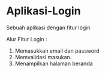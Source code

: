 # Aplikasi-Login
Sebuah aplikasi dengan fitur login

Alur Fitur Login : 
1. Memasukkan email dan password
2. Memvalidasi masukan.
3. Menampilkan halaman beranda
